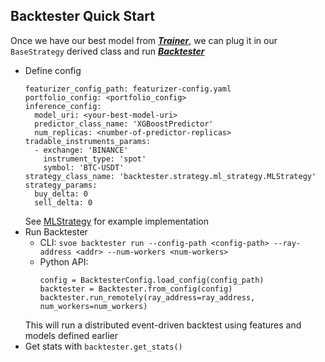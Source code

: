 ## Backtester Quick Start

Once we have our best model from ***[Trainer](https://anovv.github.io/svoe/trainer-overview/)***, we can plug it in our ```BaseStrategy``` derived class and run ***[Backtester](https://anovv.github.io/svoe/backtester-overview/)***
- Define config
  ```
  featurizer_config_path: featurizer-config.yaml
  portfolio_config: <portfolio_config>
  inference_config:
    model_uri: <your-best-model-uri>
    predictor_class_name: 'XGBoostPredictor'
    num_replicas: <number-of-predictor-replicas> 
  tradable_instruments_params:
    - exchange: 'BINANCE'
      instrument_type: 'spot'
      symbol: 'BTC-USDT'
  strategy_class_name: 'backtester.strategy.ml_strategy.MLStrategy'
  strategy_params:
    buy_delta: 0
    sell_delta: 0
  ```
  See [MLStrategy](https://github.com/anovv/svoe/blob/main/backtester/strategy/ml_strategy.py) for example implementation
- Run Backtester
  - CLI: `svoe backtester run --config-path <config-path> --ray-address <addr> --num-workers <num-workers>`
  - Python API:
    ```
    config = BacktesterConfig.load_config(config_path)
    backtester = Backtester.from_config(config)
    backtester.run_remotely(ray_address=ray_address, num_workers=num_workers)
    ```
  This will run a distributed event-driven backtest using features and models defined earlier
- Get stats with `backtester.get_stats()`